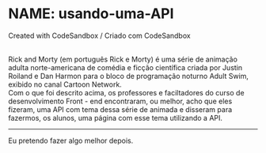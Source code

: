 # NAME: usando-uma-API
Created with CodeSandbox  / Criado com CodeSandbox
 <br/>
 
 <br/>
Rick and Morty (em português Rick e Morty) é uma série de animação adulta norte-americana de comédia e ficção científica criada por Justin Roiland e Dan Harmon para o bloco de programação noturno Adult Swim, exibido no canal Cartoon Network. <br/> Com o que foi descrito acima, os professores e faciltadores do curso de desenvolvimento Front - end encontraram, ou melhor, acho que eles fizeram, uma API com tema dessa série de animada e disseram para fazermos, os alunos, uma página com esse tema utilizando a API.

 
 <hr/>
 
Eu pretendo fazer algo melhor depois.
